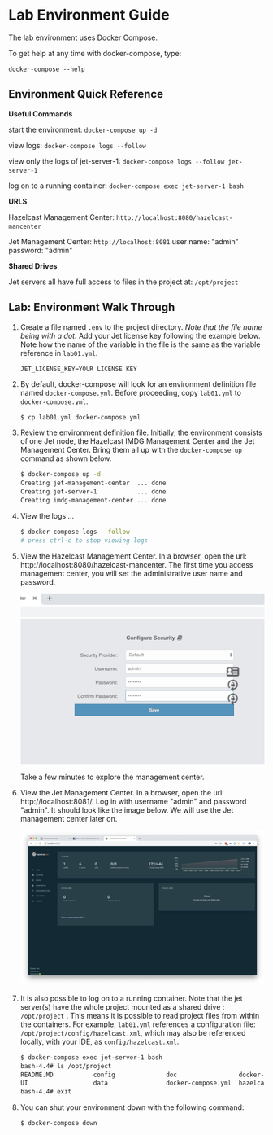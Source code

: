 # Lab Environment Guide

The lab environment uses Docker Compose.

To get help at any time with docker-compose, type:


```
docker-compose --help
```



## Environment Quick Reference

**Useful Commands**

start the environment: `docker-compose up -d`

view logs: `docker-compose logs --follow`

view only the logs of jet-server-1: `docker-compose logs --follow jet-server-1`

log on to a running container:  `docker-compose exec jet-server-1 bash`



**URLS**

Hazelcast Management Center: `http://localhost:8080/hazelcast-mancenter` 

Jet Management Center: `http://localhost:8081`  user name:  "admin" password:  "admin"



**Shared Drives**

Jet servers all have full access to files in the project at: `/opt/project`



## Lab: Environment Walk Through

1. Create a file named `.env` to the project directory.  *Note that the file name being with a dot.*  Add your Jet license key  following the example below.  Note how the name of the variable in the file is the same as the variable reference in `lab01.yml`.

   ```properties
   JET_LICENSE_KEY=YOUR LICENSE KEY
   ```

2. By default, docker-compose will look for an environment definition file named `docker-compose.yml`. Before proceeding, copy `lab01.yml` to `docker-compose.yml`. 

   ```bash
   $ cp lab01.yml docker-compose.yml
   ```
   
   
   
3. Review the environment definition file.  Initially, the environment consists of one Jet node, the Hazelcast IMDG Management Center and the Jet Management Center.  Bring them all up with the `docker-compose up` command as shown below.

   ```bash
   $ docker-compose up -d
   Creating jet-management-center  ... done
   Creating jet-server-1           ... done
   Creating imdg-management-center ... done
   
   ```

4. View the logs ...

   ```bash
   $ docker-compose logs --follow
   # press ctrl-c to stop viewing logs
   ```

5. View the Hazelcast Management Center.  In a browser, open the url: http://localhost:8080/hazelcast-mancenter. The first time you access management center, you will set the administrative user name and password. 

   <img src="media/mancenter-login.png" alt="mc_login" style="zoom:50%;" />

   Take a few minutes to explore the management center.

6. View the Jet Management Center.  In a browser, open the url: http://localhost:8081/. Log in with username "admin" and password "admin".  It should look like the image below.  We will use the Jet management center later on.

   ![Jet Management Center](media/jet_mc.png)

7. It is also possible to log on to a running container.  Note that the jet server(s) have the whole project mounted as  a shared drive : `/opt/project` . This means it is possible to read project files from within the containers.  For example, `lab01.yml` references a configuration file: `/opt/project/config/hazelcast.xml`, which may also be referenced locally, with your IDE, as `config/hazelcast.xml`.

   ```bash
   $ docker-compose exec jet-server-1 bash
   bash-4.4# ls /opt/project
   README.MD           config              doc                 docker-images       hazelcast-server    pom.xml
   UI                  data                docker-compose.yml  hazelcast-client    mc-home
   bash-4.4# exit
   ```

   

8. You can shut your environment down with the following command:

   ```bash
   $ docker-compose down
   ```

   

